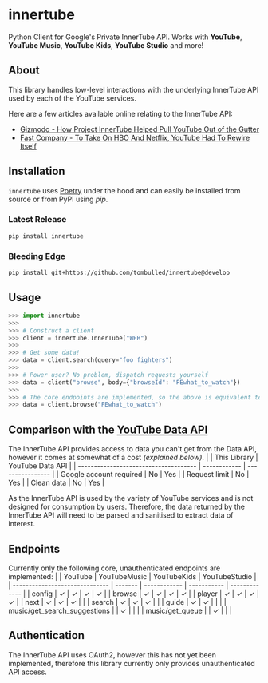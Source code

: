 # innertube
Python Client for Google's Private InnerTube API. Works with **YouTube**, **YouTube Music**, **YouTube Kids**, **YouTube Studio** and more!

## About
This library handles low-level interactions with the underlying InnerTube API used by each of the YouTube services.

Here are a few articles available online relating to the InnerTube API:
* [Gizmodo - How Project InnerTube Helped Pull YouTube Out of the Gutter](https://gizmodo.com/how-project-innertube-helped-pull-youtube-out-of-the-gu-1704946491)
* [Fast Company - To Take On HBO And Netflix, YouTube Had To Rewire Itself](https://www.fastcompany.com/3044995/to-take-on-hbo-and-netflix-youtube-had-to-rewire-itself)

## Installation
`innertube` uses [Poetry](https://github.com/python-poetry/poetry) under the hood and can easily be installed from source or from PyPI using *pip*.

### Latest Release
```console
pip install innertube
```

### Bleeding Edge
```console
pip install git+https://github.com/tombulled/innertube@develop
```

## Usage
```python
>>> import innertube
>>>
>>> # Construct a client
>>> client = innertube.InnerTube("WEB")
>>>
>>> # Get some data!
>>> data = client.search(query="foo fighters")
>>>
>>> # Power user? No problem, dispatch requests yourself
>>> data = client("browse", body={"browseId": "FEwhat_to_watch"})
>>>
>>> # The core endpoints are implemented, so the above is equivalent to:
>>> data = client.browse("FEwhat_to_watch")
```

## Comparison with the [YouTube Data API](https://developers.google.com/youtube/v3/)
The InnerTube API provides access to data you can't get from the Data API, however it comes at somewhat of a cost *(explained below)*.
|                                       | This Library | YouTube Data API |
| ------------------------------------- | ------------ | ---------------- |
| Google account required               | No           | Yes              |
| Request limit                         | No           | Yes              |
| Clean data                            | No           | Yes              |

As the InnerTube API is used by the variety of YouTube services and is not designed for consumption by users. Therefore, the data returned by the InnerTube API will need to be parsed and sanitised to extract data of interest.

## Endpoints
Currently only the following core, unauthenticated endpoints are implemented:
|                                | YouTube | YouTubeMusic | YouTubeKids | YouTubeStudio |
| ------------------------------ | ------- | ------------ | ----------- | ------------- |
| config                         | &check; | &check;      | &check;     | &check;       |
| browse                         | &check; | &check;      | &check;     | &check;       |
| player                         | &check; | &check;      | &check;     | &check;       |
| next                           | &check; | &check;      | &check;     |               |
| search                         | &check; | &check;      | &check;     |               |
| guide                          | &check; | &check;      |             |               |
| music/get_search_suggestions   |         | &check;      |             |               |
| music/get_queue                |         | &check;      |             |               |

## Authentication
The InnerTube API uses OAuth2, however this has not yet been implemented, therefore this library currently only provides unauthenticated API access.